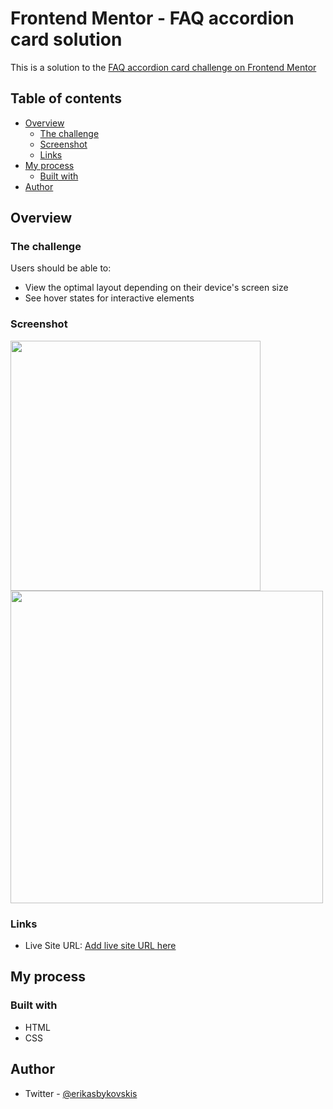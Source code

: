 # Frontend Mentor - FAQ accordion card solution

This is a solution to the [FAQ accordion card challenge on Frontend Mentor](https://www.frontendmentor.io/challenges/faq-accordion-card-XlyjD0Oam)

## Table of contents

- [Overview](#overview)
  - [The challenge](#the-challenge)
  - [Screenshot](#screenshot)
  - [Links](#links)
- [My process](#my-process)
  - [Built with](#built-with)
- [Author](#author)

## Overview

### The challenge

Users should be able to:

- View the optimal layout depending on their device's screen size
- See hover states for interactive elements

### Screenshot

<img src="screenshots/desktop.png" height=400>
<img src="screenshots/mobile.png" height=500>

### Links

- Live Site URL: [Add live site URL here](https://your-live-site-url.com)

## My process

### Built with

- HTML
- CSS

## Author

- Twitter - [@erikasbykovskis](https://www.twitter.com/erikasbykovskis)
